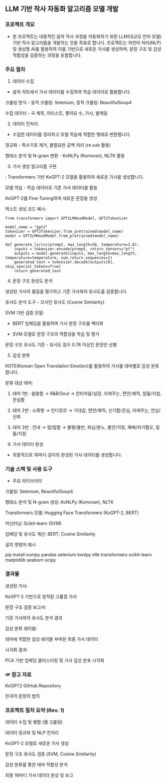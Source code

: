 ## LLM 기반 작사 자동화 알고리즘 모델 개발

### 프로젝트 개요

- 본 프로젝트는 대중적인 음악 작사 과정을 자동화하기 위한 LLM(대규모 언어 모델) 기반 작사 알고리즘을 개발하는 것을 목표로 합니다. 
프로젝트는 자연어 처리(NLP) 및 생성형 AI를 활용하여 이를 기반으로 새로운 가사를 생성하며, 문장 구조 및 감성 적합성을 검증하는 과정을 포함합니다.

### 주요 절차

1. 데이터 수집

- 음악 차트에서 가사 데이터를 수집하여 학습 데이터로 활용합니다.

크롤링 방식 -  동적 크롤링: Selenium, 정적 크롤링: BeautifulSoup4

수집 데이터 - 곡 제목, 아티스트, 좋아요 수, 가사, 발매일

2. 데이터 전처리

- 수집한 데이터를 정리하고 모델 학습에 적합한 형태로 변환합니다.

정규화 - 특수기호 제거, 불필요한 공백 처리 (re.sub 활용)

형태소 분석 및 N-gram 변환 - KoNLPy (Komoran), NLTK 활용

3. 가사 생성 알고리즘 구현

: Transformers 기반 KoGPT-2 모델을 활용하여 새로운 가사를 생성합니다.

모델 학습 - 학습 데이터로 기존 가사 데이터를 활용

KoGPT-2를 Fine-Tuning하여 새로운 문장을 생성

텍스트 생성 코드 예시:
```
from transformers import GPT2LMHeadModel, GPT2Tokenizer

model_name = "gpt2"
tokenizer = GPT2Tokenizer.from_pretrained(model_name)
model = GPT2LMHeadModel.from_pretrained(model_name)

def generate_lyrics(prompt, max_length=50, temperature=1.0):
    inputs = tokenizer.encode(prompt, return_tensors="pt")
    outputs = model.generate(inputs, max_length=max_length, temperature=temperature, num_return_sequences=1)
    generated_text = tokenizer.decode(outputs[0], skip_special_tokens=True)
    return generated_text
```
4. 문장 구조 완성도 분석

생성된 가사의 품질을 평가하고 기존 가사와의 유사도를 검증합니다.

유사도 분석 도구 - 코사인 유사도 (Cosine Similarity)

SVM 기반 검증 모델:

- BERT 임베딩을 활용하여 가사 문장 구조를 벡터화

- SVM 모델로 문장 구조의 적합성을 학습 및 평가

문장 구조 유사도 기준 - 유사도 점수 0.76 이상인 문장만 선별

5. 감성 분류

KOTE(Korean Open Translation Emotion)를 활용하여 가사를 테마별로 감성 분류합니다.

분류 대상 테마:

1. 테마 1번 : 쓸쓸함 → R&B/Soul → 안타까움/실망, 아껴주는, 편안/쾌적, 힘듦/지침, 한심함
2. 테마 2번 : 소확행 → 인디장르 → 기대감, 편안/쾌적, 신기함/관심, 아껴주는, 안심/신뢰 
3. 테마 3번 : 인내 → 랩/힙합 → 불평/불만, 화남/분노, 불안/걱정, 패배/자기혐오, 힘듦/지침

6. 가사 데이터 완성

- 최종적으로 16마디 길이의 완성된 가사 데이터를 생성합니다.

### 기술 스택 및 사용 도구

- 주요 라이브러리

크롤링: Selenium, BeautifulSoup4

형태소 분석 및 N-gram 생성: KoNLPy (Komoran), NLTK

Transformers 모델: Hugging Face Transformers (KoGPT-2, BERT)

머신러닝: Scikit-learn (SVM)

임베딩 및 유사도 계산: BERT, Cosine Similarity

설치 명령어 예시

pip install numpy pandas selenium konlpy nltk transformers scikit-learn matplotlib seaborn scipy

### 결과물

생성된 가사:

KoGPT-2 기반으로 창작된 고품질 가사

문장 구조 검증 보고서:

기존 가사와의 유사도 분석 결과

감성 분류 레이블:

테마에 적합한 감성 레이블 부여된 최종 가사 데이터

시각화 결과:

PCA 기반 임베딩 클러스터링 및 가사 감성 분포 시각화

### ☞ 참고 자료

KoGPT2 GitHub Repository

한국어 문장의 법칙

### 프로젝트 절차 요약 (Rev. 1)

데이터 수집 및 병합 (웹 크롤링)

데이터 정규화 및 NLP 전처리

KoGPT-2 모델로 새로운 가사 생성

문장 구조 유사도 검증 (SVM, Cosine Similarity)

감성 분류를 통한 테마 적합성 분석

최종 16마디 가사 데이터 완성 및 보고

